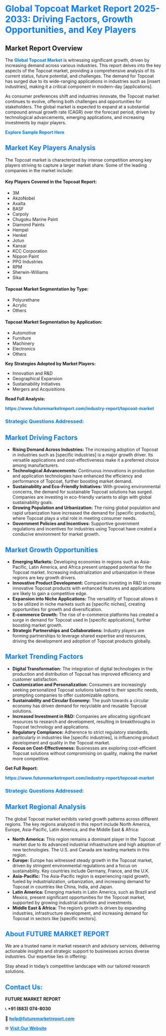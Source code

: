 <h1 style="color: #007BFF;">Global Topcoat Market Report 2025-2033: Driving Factors, Growth Opportunities, and Key Players</h1>

<section id="overview">
<h2>Market Report Overview</h2>
<p>The <a href="https://www.futuremarketreport.com/industry-report/topcoat-market" style="color: #007BFF; text-decoration: none;"><strong>Global Topcoat Market</strong></a> is witnessing significant growth, driven by increasing demand across various industries. This report delves into the key aspects of the Topcoat market, providing a comprehensive analysis of its current status, future potential, and challenges. The demand for Topcoat has surged due to its wide-ranging applications in industries such as [insert industries], making it a critical component in modern-day [applications].</p>
<p>As consumer preferences shift and industries innovate, the Topcoat market continues to evolve, offering both challenges and opportunities for stakeholders. The global market is expected to expand at a substantial compound annual growth rate (CAGR) over the forecast period, driven by technological advancements, emerging applications, and increasing investments by major players.</p>
</section>

<section id="overview">
<p><a href="https://www.futuremarketreport.com/request-sample/reportId=59418" style="color: #007BFF; text-decoration: none;"><strong>Explore Sample Report Here</strong></a></p>
</section>

<section id="key-players">
<h2 style="color: #007BFF;">Market Key Players Analysis</h2>
<p>The Topcoat market is characterized by intense competition among key players striving to capture a larger market share. Some of the leading companies in the market include:</p>
<h4>Key Players Covered in the Topcoat Report:</h4>
<ul><li>3M</li><li>AkzoNobel</li><li>Axalta</li><li>BASF</li><li>Carpoly</li><li>Chugoku Marine Paint</li><li>Diamond Paints</li><li>Hempel</li><li>Henkel</li><li>Jotun</li><li>Kansai</li><li>KCC Corporation</li><li>Nippon Paint</li><li>PPG Industries</li><li>RPM</li><li>Sherwin-Williams</li><li>Sika</li></ul>
<h4>Topcoat Market Segmentation by Type:</h4>
<ul><li>Polyurethane</li><li>Acrylic</li><li>Others</li></ul>

<h4>Topcoat Market Segmentation by Application:</h4>
<ul><li>Automotive</li><li>Furniture</li><li>Machinery</li><li>Electronics</li><li>Others</li></ul>
<p><strong>Key Strategies Adopted by Market Players:</strong></p>
<ul>
<li>Innovation and R&D</li>
<li>Geographical Expansion</li>
<li>Sustainability Initiatives</li>
<li>Mergers and Acquisitions</li>
</ul>
</section>

<section>
<p><strong>Read Full Analysis: </strong></p><a href="https://www.futuremarketreport.com/industry-report/topcoat-market" style="color: #007BFF; text-decoration: none;"><strong>https://www.futuremarketreport.com/industry-report/topcoat-market</strong></a>
<h3 style="color: #007BFF;">Strategic Questions Addressed:</h3>
</section>

<section id="driving-factors">
<h2 style="color: #007BFF;">Market Driving Factors</h2>
<ul>
<li><strong>Rising Demand Across Industries:</strong> The increasing adoption of Topcoat in industries such as [specific industries] is a major growth driver. Its versatile applications and cost-effectiveness make it a preferred choice among manufacturers.</li>
<li><strong>Technological Advancements:</strong> Continuous innovations in production and application technologies have enhanced the efficiency and performance of Topcoat, further boosting market demand.</li>
<li><strong>Sustainability and Eco-Friendly Initiatives:</strong> With growing environmental concerns, the demand for sustainable Topcoat solutions has surged. Companies are investing in eco-friendly variants to align with global sustainability goals.</li>
<li><strong>Growing Population and Urbanization:</strong> The rising global population and rapid urbanization have increased the demand for [specific products], where Topcoat plays a vital role in meeting consumer needs.</li>
<li><strong>Government Policies and Incentives:</strong> Supportive government regulations and incentives for industries using Topcoat have created a conducive environment for market growth.</li>
</ul>
</section>

<section id="growth-opportunities">
<h2 style="color: #007BFF;">Market Growth Opportunities</h2>
<ul>
<li><strong>Emerging Markets:</strong> Developing economies in regions such as Asia-Pacific, Latin America, and Africa present untapped potential for the Topcoat market. Increasing industrialization and urbanization in these regions are key growth drivers.</li>
<li><strong>Innovative Product Development:</strong> Companies investing in R&D to create innovative Topcoat products with enhanced features and applications are likely to gain a competitive edge.</li>
<li><strong>Expansion into Niche Applications:</strong> The versatility of Topcoat allows it to be utilized in niche markets such as [specific niches], creating opportunities for growth and diversification.</li>
<li><strong>E-commerce Growth:</strong> The rise of e-commerce platforms has created a surge in demand for Topcoat used in [specific applications], further boosting market growth.</li>
<li><strong>Strategic Partnerships and Collaborations:</strong> Industry players are forming partnerships to leverage shared expertise and resources, driving the development and adoption of Topcoat products globally.</li>
</ul>
</section>

<section id="trending-factors">
<h2 style="color: #007BFF;">Market Trending Factors</h2>
<ul>
<li><strong>Digital Transformation:</strong> The integration of digital technologies in the production and distribution of Topcoat has improved efficiency and customer satisfaction.</li>
<li><strong>Customization and Personalization:</strong> Consumers are increasingly seeking personalized Topcoat solutions tailored to their specific needs, prompting companies to offer customizable options.</li>
<li><strong>Sustainability and Circular Economy:</strong> The push towards a circular economy has driven demand for recyclable and reusable Topcoat solutions.</li>
<li><strong>Increased Investment in R&D:</strong> Companies are allocating significant resources to research and development, resulting in breakthroughs in Topcoat technology and applications.</li>
<li><strong>Regulatory Compliance:</strong> Adherence to strict regulatory standards, particularly in industries like [specific industries], is influencing product development and quality in the Topcoat market.</li>
<li><strong>Focus on Cost-Effectiveness:</strong> Businesses are exploring cost-efficient Topcoat solutions without compromising on quality, making the market more competitive.</li>
</ul>
</section>

<section>
<p><strong>Get Full Report: </strong></p><a href="https://www.futuremarketreport.com/industry-report/topcoat-market" style="color: #007BFF; text-decoration: none;"><strong>https://www.futuremarketreport.com/industry-report/topcoat-market</strong></a>
<h3 style="color: #007BFF;">Strategic Questions Addressed:</h3>
</section>


<section id="regional-analysis">
<h2 style="color: #007BFF;">Market Regional Analysis</h2>
<p>The global Topcoat market exhibits varied growth patterns across different regions. The key regions analyzed in this report include North America, Europe, Asia-Pacific, Latin America, and the Middle East & Africa:</p>
<ul>
<li><strong>North America:</strong> This region remains a dominant player in the Topcoat market due to its advanced industrial infrastructure and high adoption of new technologies. The U.S. and Canada are leading markets in this region.</li>
<li><strong>Europe:</strong> Europe has witnessed steady growth in the Topcoat market, driven by stringent environmental regulations and a focus on sustainability. Key countries include Germany, France, and the U.K.</li>
<li><strong>Asia-Pacific:</strong> The Asia-Pacific region is experiencing rapid growth, fueled by industrialization, urbanization, and increasing demand for Topcoat in countries like China, India, and Japan.</li>
<li><strong>Latin America:</strong> Emerging markets in Latin America, such as Brazil and Mexico, present significant opportunities for the Topcoat market, supported by growing industrial activities and investments.</li>
<li><strong>Middle East & Africa:</strong> The region’s growth is driven by expanding industries, infrastructure development, and increasing demand for Topcoat in sectors like [specific sectors].</li>
</ul>
</section>

<footer>
<h2 style="color: #007BFF;">About FUTURE MARKET REPORT</h2>
<p>We are a trusted name in market research and advisory services, delivering actionable insights and strategic support to businesses across diverse industries. Our expertise lies in offering:</p>

<p>Stay ahead in today’s competitive landscape with our tailored research solutions.</p>

<h2 style="color: #007BFF;">Contact Us:</h2>
<p><strong>FUTURE MARKET REPORT</strong></p>
<p>📞 <strong>+91 (883) 074-8030</strong></p>
<p>📧 <strong><a href="mailto:help@futuremarketreport.com" style="color: #007BFF;">help@futuremarketreport.com</a></strong></p>
<p>🌐 <strong><a href="https://www.futuremarketreport.com/" style="color: #007BFF;">Visit Our Website</a></strong></p>
</footer>